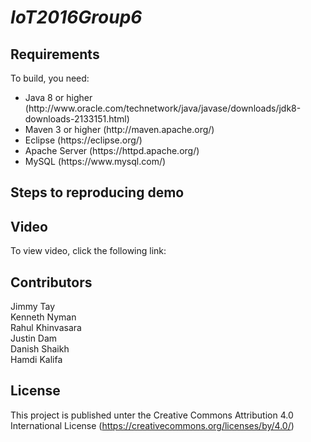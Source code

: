 <h1><i> IoT2016Group6 </i></h1>


<h2>Requirements </h2>
To build, you need:
<ul>
<li>Java 8 or higher (http://www.oracle.com/technetwork/java/javase/downloads/jdk8-downloads-2133151.html) </li>
<li>Maven 3 or higher (http://maven.apache.org/) </li>
<li> Eclipse (https://eclipse.org/) </li>
<li>Apache Server (https://httpd.apache.org/) </li>
<li> MySQL (https://www.mysql.com/) </li>
</ul>

<h2>Steps to reproducing demo </h2>


<h2>Video  </h2>
To view video, click the following link:

<h2> Contributors </h2>

<p> Jimmy Tay <br>	Kenneth Nyman	<br>Rahul Khinvasara <br>
Justin Dam <br>	Danish Shaikh	<br>	Hamdi Kalifa </p>





<h2>License </h2>

This project is published unter the Creative Commons Attribution 4.0 International License (https://creativecommons.org/licenses/by/4.0/)
